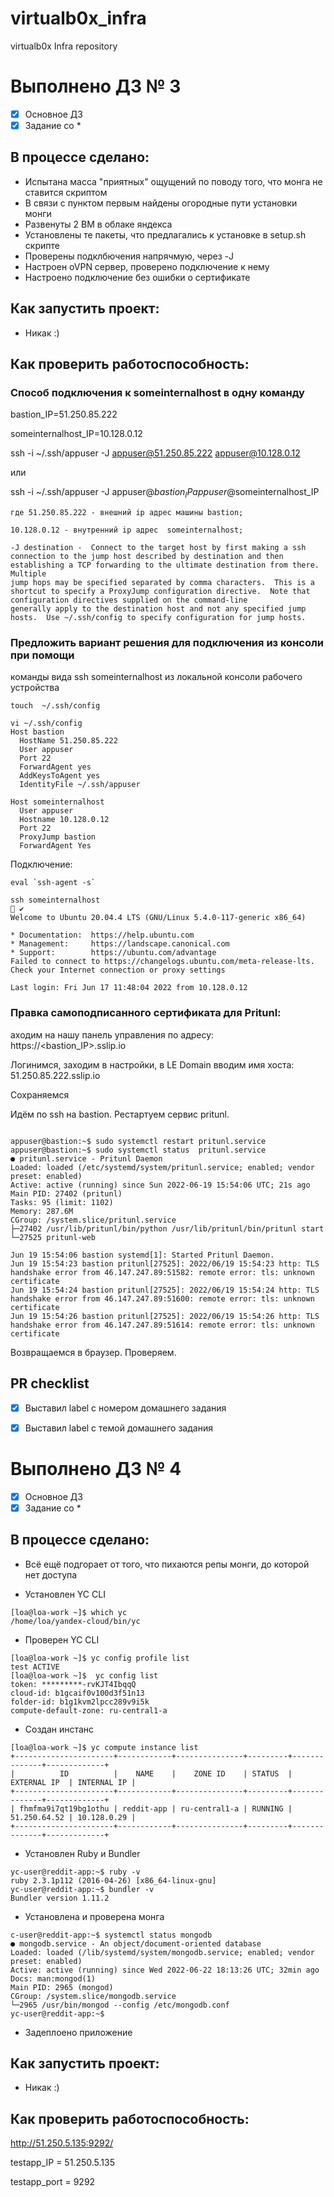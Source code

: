 # virtualb0x_infra
virtualb0x Infra repository

# Выполнено ДЗ № 3

 - [X] Основное ДЗ
 - [X] Задание со *

## В процессе сделано:
 - Испытана масса "приятных" ощущений по поводу того, что монга не ставится скриптом
 - В связи с пунктом первым найдены огородные пути установки монги
 - Развенуты 2 ВМ в облаке яндекса
 - Установлены те пакеты, что предлагались к установке в setup.sh скрипте
 - Проверены подклбючения напрячмую, через -J
 - Настроен oVPN сервер, проверено подключение к нему
 - Настроено подключение без ошибки о сертификате

## Как запустить проект:
 - Никак :)

## Как проверить работоспособность:
### Cпособ подключения к someinternalhost в одну команду


bastion_IP=51.250.85.222

someinternalhost_IP=10.128.0.12


ssh -i ~/.ssh/appuser -J appuser@51.250.85.222 appuser@10.128.0.12

или

ssh -i ~/.ssh/appuser -J appuser@$bastion_IP appuser@$someinternalhost_IP

    где 51.250.85.222 - внешний ip адрес машины bastion;

    10.128.0.12 - внутренний ip адрес  someinternalhost;

    -J destination -  Connect to the target host by first making a ssh connection to the jump host described by destination and then establishing a TCP forwarding to the ultimate destination from there.  Multiple
    jump hops may be specified separated by comma characters.  This is a shortcut to specify a ProxyJump configuration directive.  Note that configuration directives supplied on the command-line
    generally apply to the destination host and not any specified jump hosts.  Use ~/.ssh/config to specify configuration for jump hosts.

  ### Предложить вариант решения для подключения из консоли при помощи
  команды вида ssh someinternalhost из локальной консоли рабочего
  устройства

  ```
  touch  ~/.ssh/config

  vi ~/.ssh/config                                                                                                                         
  Host bastion
    HostName 51.250.85.222
    User appuser
    Port 22
    ForwardAgent yes
    AddKeysToAgent yes
    IdentityFile ~/.ssh/appuser

  Host someinternalhost
    User appuser
    Hostname 10.128.0.12
    Port 22
    ProxyJump bastion
    ForwardAgent Yes
  ```

Подключение:
```
eval `ssh-agent -s`

ssh someinternalhost                                                                                                                                             ✔
Welcome to Ubuntu 20.04.4 LTS (GNU/Linux 5.4.0-117-generic x86_64)

* Documentation:  https://help.ubuntu.com
* Management:     https://landscape.canonical.com
* Support:        https://ubuntu.com/advantage
Failed to connect to https://changelogs.ubuntu.com/meta-release-lts. Check your Internet connection or proxy settings

Last login: Fri Jun 17 11:48:04 2022 from 10.128.0.12

```

 ### Правка самоподписанного сертификата для Pritunl:

аходим на нашу панель управления по адресу: https://<bastion_IP>.sslip.io

 Логинимся, заходим в настройки, в LE Domain вводим имя хоста: 51.250.85.222.sslip.io

 Сохраняемся

 Идём по ssh на bastion. Рестартуем сервис pritunl.
 ```

 appuser@bastion:~$ sudo systemctl restart pritunl.service
 appuser@bastion:~$ sudo systemctl status  pritunl.service
 ● pritunl.service - Pritunl Daemon
 Loaded: loaded (/etc/systemd/system/pritunl.service; enabled; vendor preset: enabled)
 Active: active (running) since Sun 2022-06-19 15:54:06 UTC; 21s ago
 Main PID: 27402 (pritunl)
 Tasks: 95 (limit: 1102)
 Memory: 287.6M
 CGroup: /system.slice/pritunl.service
 ├─27402 /usr/lib/pritunl/bin/python /usr/lib/pritunl/bin/pritunl start
 └─27525 pritunl-web

 Jun 19 15:54:06 bastion systemd[1]: Started Pritunl Daemon.
 Jun 19 15:54:23 bastion pritunl[27525]: 2022/06/19 15:54:23 http: TLS handshake error from 46.147.247.89:51582: remote error: tls: unknown certificate
 Jun 19 15:54:24 bastion pritunl[27525]: 2022/06/19 15:54:24 http: TLS handshake error from 46.147.247.89:51600: remote error: tls: unknown certificate
 Jun 19 15:54:26 bastion pritunl[27525]: 2022/06/19 15:54:26 http: TLS handshake error from 46.147.247.89:51614: remote error: tls: unknown certificate

 ```

 Возвращаемся в браузер. Проверяем.

## PR checklist
 - [x] Выставил label с номером домашнего задания
 - [x] Выставил label с темой домашнего задания



 # Выполнено ДЗ № 4

  - [X] Основное ДЗ
  - [X] Задание со *

 ## В процессе сделано:
 - Всё ещё подгорает от того, что пихаются репы монги, до которой нет доступа

 - Установлен YC CLI
 ```
 [loa@loa-work ~]$ which yc
/home/loa/yandex-cloud/bin/yc
 ```
 - Проверен YC CLI
```
[loa@loa-work ~]$ yc config profile list
test ACTIVE
[loa@loa-work ~]$  yc config list
token: *********-rvKJT4IbqqQ
cloud-id: b1gcaif0v100d3f51n13
folder-id: b1g1kvm2lpcc289v9i5k
compute-default-zone: ru-central1-a
```

- Создан инстанс

```
[loa@loa-work ~]$ yc compute instance list
+----------------------+------------+---------------+---------+--------------+-------------+
|          ID          |    NAME    |    ZONE ID    | STATUS  | EXTERNAL IP  | INTERNAL IP |
+----------------------+------------+---------------+---------+--------------+-------------+
| fhmfma9i7qt19bg1othu | reddit-app | ru-central1-a | RUNNING | 51.250.64.52 | 10.128.0.29 |
+----------------------+------------+---------------+---------+--------------+-------------+
```
- Установлен Ruby и Bundler
```
yc-user@reddit-app:~$ ruby -v
ruby 2.3.1p112 (2016-04-26) [x86_64-linux-gnu]
yc-user@reddit-app:~$ bundler -v
Bundler version 1.11.2
```
- Установлена и проверена монга
```
c-user@reddit-app:~$ systemctl status mongodb
● mongodb.service - An object/document-oriented database
Loaded: loaded (/lib/systemd/system/mongodb.service; enabled; vendor preset: enabled)
Active: active (running) since Wed 2022-06-22 18:13:26 UTC; 32min ago
Docs: man:mongod(1)
Main PID: 2965 (mongod)
CGroup: /system.slice/mongodb.service
└─2965 /usr/bin/mongod --config /etc/mongodb.conf
yc-user@reddit-app:~$
```
- Задеплоено приложение

 ## Как запустить проект:
  - Никак :)

 ## Как проверить работоспособность:

http://51.250.5.135:9292/


 testapp_IP = 51.250.5.135

 testapp_port = 9292
